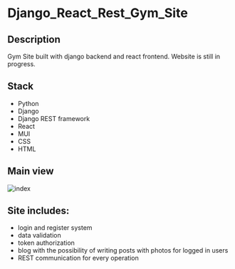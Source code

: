 # Django_React_Rest_Gym_Site

## Description
Gym Site built with django backend and react frontend. Website is still in progress.

## Stack
- Python
- Django
- Django REST framework
- React
- MUI
- CSS
- HTML

## Main view
![index](https://user-images.githubusercontent.com/57037642/169275783-1c7d4f2e-f6f7-4dd8-833b-3dd50888d693.PNG)

## Site includes:
- login and register system
- data validation
- token authorization
- blog with the possibility of writing posts with photos for logged in users
- REST communication for every operation
